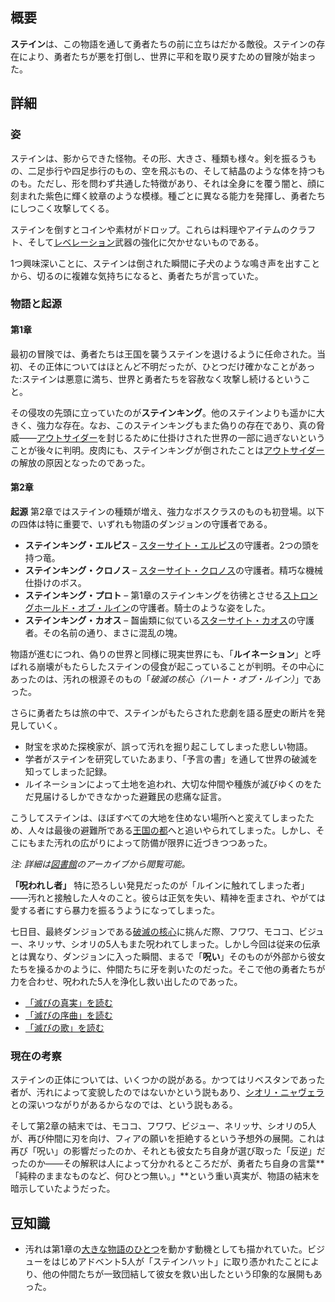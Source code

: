 <!-- title: ステインと汚れ -->
<!-- quote: 知らない奴が突然部屋に入ってきて、いきなり殴ってきたりはしないでしょう、普通。 -->
<!-- chapters: -1 -->
<!-- images: (ステイン全景 #1), (ステイン全景 #2), (ステイン コンセプトアート), (チャプター1トレーラーのステイン) --->
<!-- model: false -->

## 概要

**ステイン**は、この物語を通して勇者たちの前に立ちはだかる敵役。ステインの存在により、勇者たちが悪を打倒し、世界に平和を取り戻すための冒険が始まった。

## 詳細

### 姿

ステインは、影からできた怪物。その形、大きさ、種類も様々。剣を振るうもの、二足歩行や四足歩行のもの、空を飛ぶもの、そして結晶のような体を持つものも。ただし、形を問わず共通した特徴があり、それは全身にを覆う闇と、顔に刻まれた紫色に輝く紋章のような模様。種ごとに異なる能力を発揮し、勇者たちにしつこく攻撃してくる。

ステインを倒すとコインや素材がドロップ。これらは料理やアイテムのクラフト、そして[レベレーション](#entry:revelations-entry)武器の強化に欠かせないものである。

1つ興味深いことに、ステインは倒された瞬間に子犬のような鳴き声を出すことから、切るのに複雑な気持ちになると、勇者たちが言っていた。

### 物語と起源

#### 第1章

最初の冒険では、勇者たちは王国を襲うステインを退けるように任命された。当初、その正体についてはほとんど不明だったが、ひとつだけ確かなことがあった:ステインは悪意に満ち、世界と勇者たちを容赦なく攻撃し続けるということ。

その侵攻の先頭に立っていたのが**ステインキング**。他のステインよりも遥かに大きく、強力な存在。なお、このステインキングもまた偽りの存在であり、真の脅威――[アウトサイダー](#entry:outsider-entry)を封じるために仕掛けされた世界の一部に過ぎないということが後々に判明。皮肉にも、ステインキングが倒されたことは[アウトサイダー](#entry:outsider-entry)の解放の原因となったのであった。

#### 第2章

**起源**
第2章ではステインの種類が増え、強力なボスクラスのものも初登場。以下の四体は特に重要で、いずれも物語のダンジョンの守護者である。

- **ステインキング・エルピス** – [スターサイト・エルピス](#entry:star-site-elpis-entry)の守護者。2つの頭を持つ竜。
- **ステインキング・クロノス** – [スターサイト・クロノス](#entry:star-site-chronos-entry)の守護者。精巧な機械仕掛けのボス。
- **ステインキング・プロト** – 第1章のステインキングを彷彿とさせる[ストロングホールド・オブ・ルイン](#entry:stronghold-of-ruin-entry)の守護者。騎士のような姿をした。
- **ステインキング・カオス** – 齧歯類に似ている[スターサイト・カオス](#entry:star-site-chaos-entry)の守護者。その名前の通り、まさに混乱の塊。

物語が進むにつれ、偽りの世界と同様に現実世界にも、「**ルイネーション**」と呼ばれる崩壊がもたらしたステインの侵食が起こっていることが判明。その中心にあったのは、汚れの根源そのもの「_破滅の核心（ハート・オブ・ルイン）_」であった。

さらに勇者たちは旅の中で、ステインがもたらされた悲劇を語る歴史の断片を発見していく。

- 財宝を求めた探検家が、誤って汚れを掘り起こしてしまった悲しい物語。
- 学者がステインを研究していたあまり、「予言の書」を通して世界の破滅を知ってしまった記録。
- ルイネーションによって土地を追われ、大切な仲間や種族が滅びゆくのをただ見届けるしかできなかった避難民の悲痛な証言。

こうしてステインは、ほぼすべての大地を住めない場所へと変えてしまったため、人々は最後の避難所である[王国の都](#entry:libestal-ancient-entry)へと追いやられてしまった。しかし、そこにもまた汚れの広がりによって防備が限界に近づきつつあった。

_注: 詳細は[図書館](#entry:library-entry)のアーカイブから閲覧可能。_

**「呪われし者」**
特に恐ろしい発見だったのが「ルインに触れてしまった者」――汚れと接触した人々のこと。彼らは正気を失い、精神を歪まされ、やがては愛する者にすら暴力を振るうようになってしまった。

七日目、最終ダンジョンである[破滅の核心](#entry:heart-of-ruin-entry)に挑んだ際、フワワ、モココ、ビジュー、ネリッサ、シオリの5人もまた呪われてしまった。しかし今回は従来の伝承とは異なり、ダンジョンに入った瞬間、まるで「**呪い**」そのものが外部から彼女たちを操るかのように、仲間たちに牙を剥いたのだった。そこで他の勇者たちが力を合わせ、呪われた5人を浄化し救い出したのであった。

- [「滅びの真実」を読む](#text:the-truth-of-ruin)
- [「滅びの序曲」を読む](#text:prelude-of-ruin)
- [「滅びの歌」を読む](#text:song-of-ruin)

### 現在の考察

ステインの正体については、いくつかの説がある。かつてはリベスタンであった者が、汚れによって変貌したのではないかという説もあり、[シオリ・ニャヴェラ](https://www.reddit.com/r/Hololive/comments/1fbq036/enreco_theory_about_the-stains/)との深いつながりがあるからなのでは、という説もある。

そして第2章の結末では、モココ、フワワ、ビジュー、ネリッサ、シオリの5人が、再び仲間に刃を向け、フィアの願いを拒絶するという予想外の展開。これは再び「呪い」の影響だったのか、それとも彼女たち自身が選び取った「反逆」だったのか――その解釈は人によって分かれるところだが、勇者たち自身の言葉**「純粋のままなものなど、何ひとつ無い。」**という重い真実が、物語の結末を暗示していたようだった。

## 豆知識

- 汚れは第1章の[大きな物語のひとつ](#entry:the-corruption-entry)を動かす動機としても描かれていた。ビジューをはじめアドベント5人が「ステインハット」に取り憑かれたことにより、他の仲間たちが一致団結して彼女を救い出したという印象的な展開もあった。
